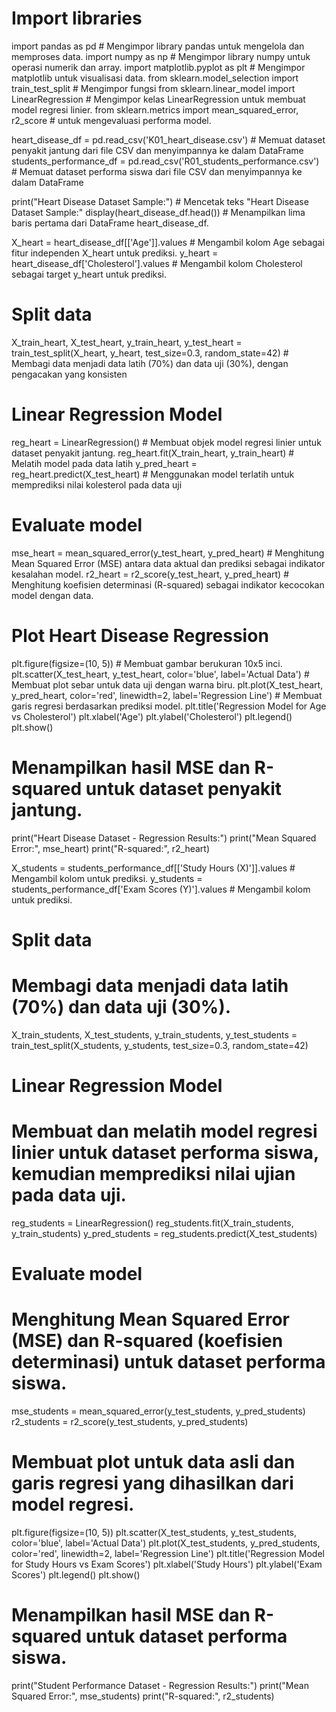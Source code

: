 # Import libraries
import pandas as pd # Mengimpor library pandas untuk mengelola dan memproses data.
import numpy as np # Mengimpor library numpy untuk operasi numerik dan array.
import matplotlib.pyplot as plt # Mengimpor matplotlib untuk visualisasi data.
from sklearn.model_selection import train_test_split # Mengimpor fungsi
from sklearn.linear_model import LinearRegression # Mengimpor kelas LinearRegression untuk membuat model regresi linier.
from sklearn.metrics import mean_squared_error, r2_score # untuk mengevaluasi performa model.

heart_disease_df = pd.read_csv('K01_heart_disease.csv') # Memuat dataset penyakit jantung dari file CSV dan menyimpannya ke dalam DataFrame
students_performance_df = pd.read_csv('R01_students_performance.csv') # Memuat dataset performa siswa dari file CSV dan menyimpannya ke dalam DataFrame

print("Heart Disease Dataset Sample:") # Mencetak teks "Heart Disease Dataset Sample:"
display(heart_disease_df.head()) # Menampilkan lima baris pertama dari DataFrame heart_disease_df.

X_heart = heart_disease_df[['Age']].values  # Mengambil kolom Age sebagai fitur independen X_heart untuk prediksi.
y_heart = heart_disease_df['Cholesterol'].values  # Mengambil kolom Cholesterol sebagai target y_heart untuk prediksi.

# Split data
X_train_heart, X_test_heart, y_train_heart, y_test_heart = train_test_split(X_heart, y_heart, test_size=0.3, random_state=42) # Membagi data menjadi data latih (70%) dan data uji (30%), dengan pengacakan yang konsisten 

# Linear Regression Model
reg_heart = LinearRegression() # Membuat objek model regresi linier untuk dataset penyakit jantung.
reg_heart.fit(X_train_heart, y_train_heart) # Melatih model pada data latih
y_pred_heart = reg_heart.predict(X_test_heart) # Menggunakan model terlatih untuk memprediksi nilai kolesterol pada data uji

# Evaluate model
mse_heart = mean_squared_error(y_test_heart, y_pred_heart) # Menghitung Mean Squared Error (MSE) antara data aktual dan prediksi sebagai indikator kesalahan model.
r2_heart = r2_score(y_test_heart, y_pred_heart) # Menghitung koefisien determinasi (R-squared) sebagai indikator kecocokan model dengan data.

# Plot Heart Disease Regression
plt.figure(figsize=(10, 5))  #  Membuat gambar berukuran 10x5 inci.
plt.scatter(X_test_heart, y_test_heart, color='blue', label='Actual Data') # Membuat plot sebar untuk data uji dengan warna biru.
plt.plot(X_test_heart, y_pred_heart, color='red', linewidth=2, label='Regression Line') # Membuat garis regresi berdasarkan prediksi model.
plt.title('Regression Model for Age vs Cholesterol')
plt.xlabel('Age')
plt.ylabel('Cholesterol')
plt.legend()
plt.show()

# Menampilkan hasil MSE dan R-squared untuk dataset penyakit jantung.
print("Heart Disease Dataset - Regression Results:")
print("Mean Squared Error:", mse_heart)
print("R-squared:", r2_heart)

X_students = students_performance_df[['Study Hours (X)']].values  # Mengambil kolom untuk prediksi.
y_students = students_performance_df['Exam Scores (Y)'].values  # Mengambil kolom untuk prediksi.

# Split data
# Membagi data menjadi data latih (70%) dan data uji (30%).
X_train_students, X_test_students, y_train_students, y_test_students = train_test_split(X_students, y_students, test_size=0.3, random_state=42)

# Linear Regression Model
# Membuat dan melatih model regresi linier untuk dataset performa siswa, kemudian memprediksi nilai ujian pada data uji.
reg_students = LinearRegression()
reg_students.fit(X_train_students, y_train_students)
y_pred_students = reg_students.predict(X_test_students)

# Evaluate model
# Menghitung Mean Squared Error (MSE) dan R-squared (koefisien determinasi) untuk dataset performa siswa.
mse_students = mean_squared_error(y_test_students, y_pred_students)
r2_students = r2_score(y_test_students, y_pred_students)

# Membuat plot untuk data asli dan garis regresi yang dihasilkan dari model regresi.
plt.figure(figsize=(10, 5))
plt.scatter(X_test_students, y_test_students, color='blue', label='Actual Data')
plt.plot(X_test_students, y_pred_students, color='red', linewidth=2, label='Regression Line')
plt.title('Regression Model for Study Hours vs Exam Scores')
plt.xlabel('Study Hours')
plt.ylabel('Exam Scores')
plt.legend()
plt.show()

# Menampilkan hasil MSE dan R-squared untuk dataset performa siswa.
print("Student Performance Dataset - Regression Results:")
print("Mean Squared Error:", mse_students)
print("R-squared:", r2_students)
